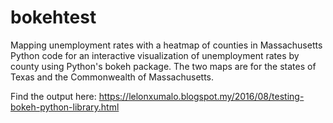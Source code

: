 # bokehtest
Mapping unemployment rates with a heatmap of counties in Massachusetts
Python code for an interactive visualization of unemployment rates by county using Python's bokeh package. The two maps are for the states of Texas and the Commonwealth of Massachusetts.

Find the output here: https://lelonxumalo.blogspot.my/2016/08/testing-bokeh-python-library.html
